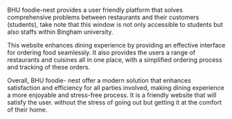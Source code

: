 BHU foodie-nest provides a user friendly platform that solves comprehensive problems between restaurants and their customers (students), take note that this window is not only accessible to students but also staffs within Bingham university.
 
This website enhances dining experience by providing an effective interface for ordering food seamlessly. It also provides the users a range of restaurants and cuisines all in one place, with a simplified ordering process and tracking of these orders.
 
Overall, BHU foodie-
nest offer a modern solution that enhances satisfaction and efficiency for all parties involved, making dining experience a more enjoyable and stress-free process.
It is a friendly website that will satisfy the user. without the stress of going out but getting it at the comfort of their home.
